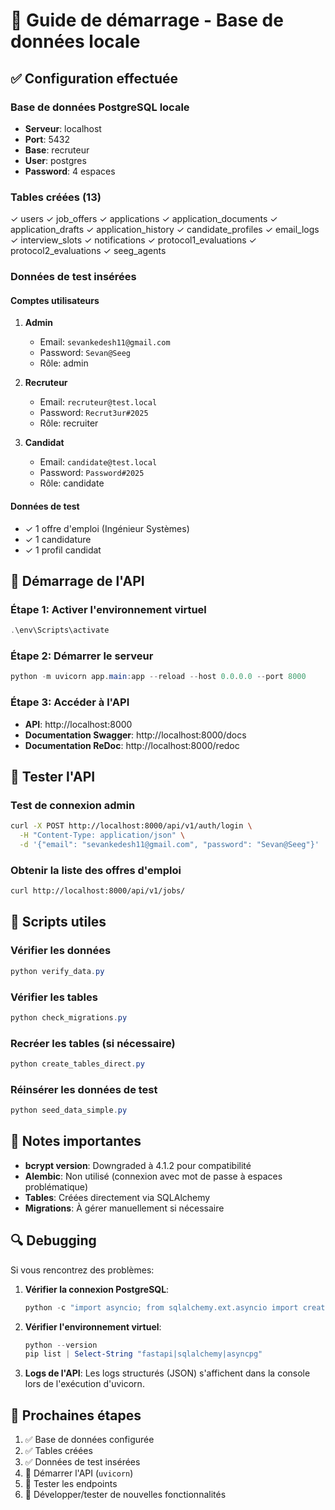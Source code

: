 # 🚀 Guide de démarrage - Base de données locale

## ✅ Configuration effectuée

### Base de données PostgreSQL locale
- **Serveur**: localhost
- **Port**: 5432
- **Base**: recruteur
- **User**: postgres
- **Password**: 4 espaces

### Tables créées (13)
✓ users
✓ job_offers
✓ applications
✓ application_documents
✓ application_drafts
✓ application_history
✓ candidate_profiles
✓ email_logs
✓ interview_slots
✓ notifications
✓ protocol1_evaluations
✓ protocol2_evaluations
✓ seeg_agents

### Données de test insérées

#### Comptes utilisateurs
1. **Admin**
   - Email: `sevankedesh11@gmail.com`
   - Password: `Sevan@Seeg`
   - Rôle: admin

2. **Recruteur**
   - Email: `recruteur@test.local`
   - Password: `Recrut3ur#2025`
   - Rôle: recruiter

3. **Candidat**
   - Email: `candidate@test.local`
   - Password: `Password#2025`
   - Rôle: candidate

#### Données de test
- ✓ 1 offre d'emploi (Ingénieur Systèmes)
- ✓ 1 candidature
- ✓ 1 profil candidat

## 🚀 Démarrage de l'API

### Étape 1: Activer l'environnement virtuel
```powershell
.\env\Scripts\activate
```

### Étape 2: Démarrer le serveur
```powershell
python -m uvicorn app.main:app --reload --host 0.0.0.0 --port 8000
```

### Étape 3: Accéder à l'API
- **API**: http://localhost:8000
- **Documentation Swagger**: http://localhost:8000/docs
- **Documentation ReDoc**: http://localhost:8000/redoc

## 🧪 Tester l'API

### Test de connexion admin
```bash
curl -X POST http://localhost:8000/api/v1/auth/login \
  -H "Content-Type: application/json" \
  -d '{"email": "sevankedesh11@gmail.com", "password": "Sevan@Seeg"}'
```

### Obtenir la liste des offres d'emploi
```bash
curl http://localhost:8000/api/v1/jobs/
```

## 🔧 Scripts utiles

### Vérifier les données
```powershell
python verify_data.py
```

### Vérifier les tables
```powershell
python check_migrations.py
```

### Recréer les tables (si nécessaire)
```powershell
python create_tables_direct.py
```

### Réinsérer les données de test
```powershell
python seed_data_simple.py
```

## 📝 Notes importantes

- **bcrypt version**: Downgraded à 4.1.2 pour compatibilité
- **Alembic**: Non utilisé (connexion avec mot de passe à espaces problématique)
- **Tables**: Créées directement via SQLAlchemy
- **Migrations**: À gérer manuellement si nécessaire

## 🔍 Debugging

Si vous rencontrez des problèmes:

1. **Vérifier la connexion PostgreSQL**:
   ```powershell
   python -c "import asyncio; from sqlalchemy.ext.asyncio import create_async_engine; asyncio.run(create_async_engine('postgresql+asyncpg://postgres:    @localhost:5432/recruteur').connect())"
   ```

2. **Vérifier l'environnement virtuel**:
   ```powershell
   python --version
   pip list | Select-String "fastapi|sqlalchemy|asyncpg"
   ```

3. **Logs de l'API**:
   Les logs structurés (JSON) s'affichent dans la console lors de l'exécution d'uvicorn.

## 🎯 Prochaines étapes

1. ✅ Base de données configurée
2. ✅ Tables créées
3. ✅ Données de test insérées
4. 🔄 Démarrer l'API (`uvicorn`)
5. 🔄 Tester les endpoints
6. 🔄 Développer/tester de nouvelles fonctionnalités
